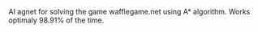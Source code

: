 AI agnet for solving the game wafflegame.net using A* algorithm. Works optimaly 98.91% of the time.
